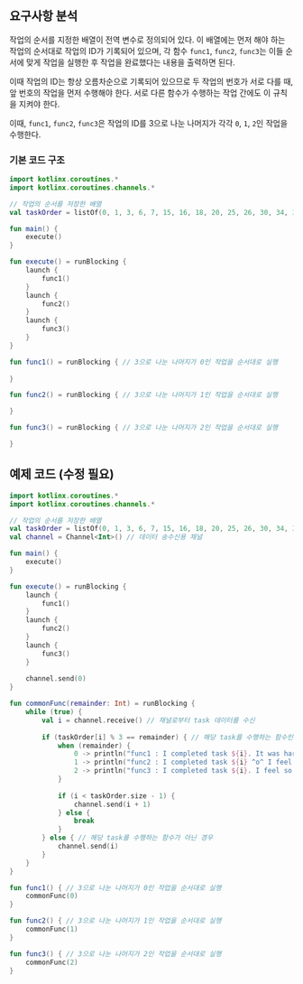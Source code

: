 ## 요구사항 분석
작업의 순서를 지정한 배열이 전역 변수로 정의되어 있다. 이 배열에는 먼저 해야 하는 작업의 순서대로 작업의 ID가 기록되어 있으며, 각 함수 ```func1```, ```func2```, ```func3```는 이들 순서에 맞게 작업을 실행한 후 작업을 완료했다는 내용을 출력하면 된다.

이때 작업의 ID는 항상 오름차순으로 기록되어 있으므로 두 작업의 번호가 서로 다를 때, 앞 번호의 작업을 먼저 수행해야 한다. 서로 다른 함수가 수행하는 작업 간에도 이 규칙을 지켜야 한다.

이때, ```func1```, ```func2```, ```func3```은 작업의 ID를 3으로 나눈 나머지가 각각 ```0```, ```1```, ```2```인 작업을 수행한다.

### 기본 코드 구조
```kotlin
import kotlinx.coroutines.*
import kotlinx.coroutines.channels.*

// 작업의 순서를 저장한 배열
val taskOrder = listOf(0, 1, 3, 6, 7, 15, 16, 18, 20, 25, 26, 30, 34, 36, 38, 41, 42, 49, 50)

fun main() {
    execute()
}

fun execute() = runBlocking {
    launch {
        func1()
    }
    launch {
        func2()
    }
    launch {
        func3()
    }
}

fun func1() = runBlocking { // 3으로 나눈 나머지가 0인 작업을 순서대로 실행
    
}

fun func2() = runBlocking { // 3으로 나눈 나머지가 1인 작업을 순서대로 실행

}

fun func3() = runBlocking { // 3으로 나눈 나머지가 2인 작업을 순서대로 실행

}
```

## 예제 코드 (수정 필요)
```kotlin
import kotlinx.coroutines.*
import kotlinx.coroutines.channels.*

// 작업의 순서를 저장한 배열
val taskOrder = listOf(0, 1, 3, 6, 7, 15, 16, 18, 20, 25, 26, 30, 34, 36, 38, 41, 42, 49, 50)
val channel = Channel<Int>() // 데이터 송수신용 채널

fun main() {
    execute()
}

fun execute() = runBlocking {
    launch {
        func1()
    }
    launch {
        func2()
    }
    launch {
        func3()
    }
    
    channel.send(0)
}

fun commonFunc(remainder: Int) = runBlocking {
    while (true) {
        val i = channel.receive() // 채널로부터 task 데이터를 수신
        
        if (taskOrder[i] % 3 == remainder) { // 해당 task를 수행하는 함수인 경우
            when (remainder) {
                0 -> println("func1 : I completed task ${i}. It was hard work. TT")
                1 -> println("func2 : I completed task ${i} ^o^ I feel happy!!")
                2 -> println("func3 : I completed task ${i}. I feel so good ^U^")
            }
        	
            if (i < taskOrder.size - 1) {
                channel.send(i + 1)
            } else {
                break
            }
        } else { // 해당 task를 수행하는 함수가 아닌 경우
            channel.send(i)
        }
    }
}

fun func1() { // 3으로 나눈 나머지가 0인 작업을 순서대로 실행
    commonFunc(0)
}

fun func2() { // 3으로 나눈 나머지가 1인 작업을 순서대로 실행
    commonFunc(1)
}

fun func3() { // 3으로 나눈 나머지가 2인 작업을 순서대로 실행
    commonFunc(2)
}
```
